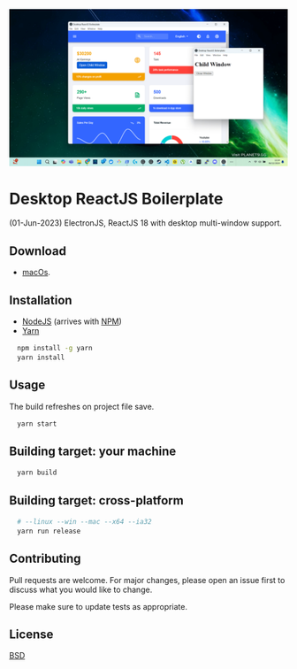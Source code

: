 <img src="https://github.com/kkamara/useful/blob/main/drb.png?raw=true" alt="drb.png" />

# Desktop ReactJS Boilerplate

(01-Jun-2023) ElectronJS, ReactJS 18 with desktop multi-window support.

## Download

* [macOs](https://github.com/kkamara/desktop-reactjs-boilerplate/releases).

## Installation

* [NodeJS](https://nodejs.org/) (arrives with [NPM](https://www.npmjs.com/))
* [Yarn](https://yarnpkg.com/)

```bash
  npm install -g yarn
  yarn install
```

## Usage

The build refreshes on project file save.

```bash
  yarn start
```

## Building target: your machine

```bash
  yarn build
```

## Building target: cross-platform

```bash
  # --linux --win --mac --x64 --ia32
  yarn run release
```

## Contributing
Pull requests are welcome. For major changes, please open an issue first to discuss what you would like to change.

Please make sure to update tests as appropriate.

## License
[BSD](https://opensource.org/licenses/BSD-3-Clause)
